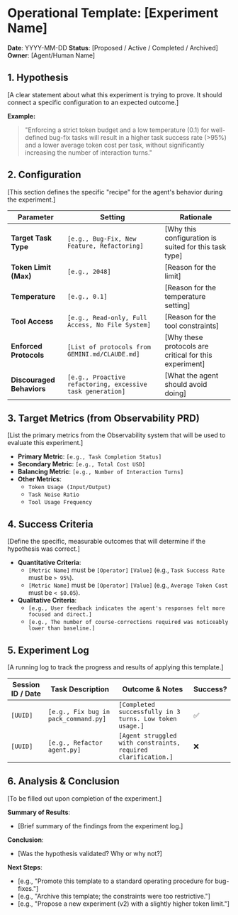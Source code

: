 # Operational Template: [Experiment Name]

**Date**: YYYY-MM-DD
**Status**: [Proposed / Active / Completed / Archived]
**Owner**: [Agent/Human Name]

## 1. Hypothesis

[A clear statement about what this experiment is trying to prove. It should connect a specific configuration to an expected outcome.]

**Example:**
> "Enforcing a strict token budget and a low temperature (0.1) for well-defined bug-fix tasks will result in a higher task success rate (>95%) and a lower average token cost per task, without significantly increasing the number of interaction turns."

## 2. Configuration

[This section defines the specific "recipe" for the agent's behavior during the experiment.]

| Parameter | Setting | Rationale |
|---|---|---|
| **Target Task Type** | `[e.g., Bug-Fix, New Feature, Refactoring]` | [Why this configuration is suited for this task type] |
| **Token Limit (Max)** | `[e.g., 2048]` | [Reason for the limit] |
| **Temperature** | `[e.g., 0.1]` | [Reason for the temperature setting] |
| **Tool Access** | `[e.g., Read-only, Full Access, No File System]` | [Reason for the tool constraints] |
| **Enforced Protocols** | `[List of protocols from GEMINI.md/CLAUDE.md]` | [Why these protocols are critical for this experiment] |
| **Discouraged Behaviors**| `[e.g., Proactive refactoring, excessive task generation]`| [What the agent should avoid doing] |

## 3. Target Metrics (from Observability PRD)

[List the primary metrics from the Observability system that will be used to evaluate this experiment.]

- **Primary Metric**: `[e.g., Task Completion Status]`
- **Secondary Metric**: `[e.g., Total Cost USD]`
- **Balancing Metric**: `[e.g., Number of Interaction Turns]`
- **Other Metrics**:
    - `Token Usage (Input/Output)`
    - `Task Noise Ratio`
    - `Tool Usage Frequency`

## 4. Success Criteria

[Define the specific, measurable outcomes that will determine if the hypothesis was correct.]

- **Quantitative Criteria**:
    - `[Metric Name]` must be `[Operator]` `[Value]` (e.g., `Task Success Rate` must be `> 95%`).
    - `[Metric Name]` must be `[Operator]` `[Value]` (e.g., `Average Token Cost` must be `< $0.05`).
- **Qualitative Criteria**:
    - `[e.g., User feedback indicates the agent's responses felt more focused and direct.]`
    - `[e.g., The number of course-corrections required was noticeably lower than baseline.]`

## 5. Experiment Log

[A running log to track the progress and results of applying this template.]

| Session ID / Date | Task Description | Outcome & Notes | Success? |
|---|---|---|---|
| `[UUID]` | `[e.g., Fix bug in pack_command.py]` | `[Completed successfully in 3 turns. Low token usage.]` | ✅ |
| `[UUID]` | `[e.g., Refactor agent.py]` | `[Agent struggled with constraints, required clarification.]` | ❌ |

## 6. Analysis & Conclusion

[To be filled out upon completion of the experiment.]

**Summary of Results**:
- [Brief summary of the findings from the experiment log.]

**Conclusion**:
- [Was the hypothesis validated? Why or why not?]

**Next Steps**:
- [e.g., "Promote this template to a standard operating procedure for bug-fixes."]
- [e.g., "Archive this template; the constraints were too restrictive."]
- [e.g., "Propose a new experiment (v2) with a slightly higher token limit."]
